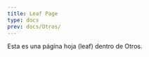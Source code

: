 ```yaml
---
title: Leaf Page
type: docs
prev: docs/Otros/
---
```


Esta es una página hoja (leaf) dentro de Otros.
